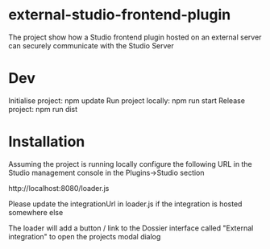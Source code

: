 # external-studio-frontend-plugin
The project show how a Studio frontend plugin hosted on an external server can securely communicate with the Studio Server

# Dev 
Initialise project: npm update
Run project locally: npm run start
Release project: npm run dist 

# Installation
Assuming the project is running locally configure the following URL in the Studio management console in the Plugins->Studio section

http://localhost:8080/loader.js

Please update the integrationUrl in loader.js if the integration is hosted somewhere else  

The loader will add a button / link to the Dossier interface called "External integration" to open the projects modal dialog
